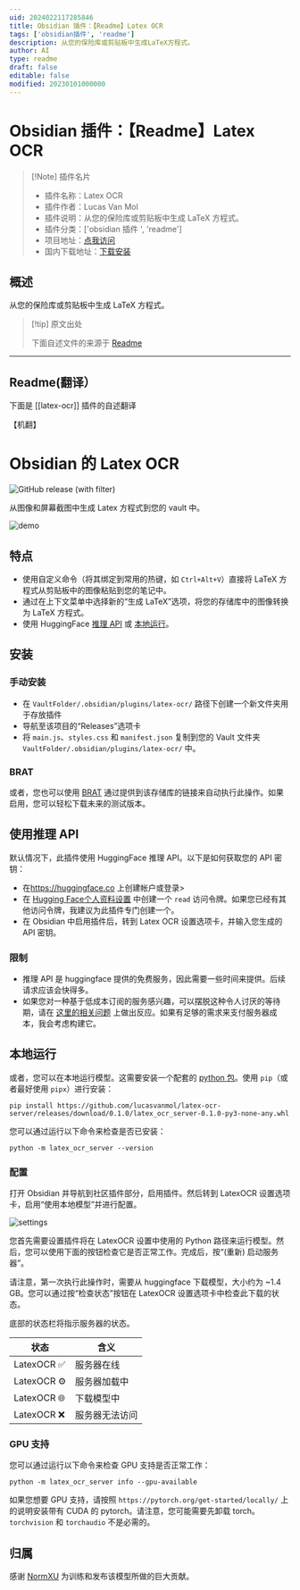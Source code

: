 ```yaml
---
uid: 2024022117285846
title: Obsidian 插件：【Readme】Latex OCR
tags: ['obsidian插件', 'readme']
description: 从您的保险库或剪贴板中生成LaTeX方程式。
author: AI
type: readme
draft: false
editable: false
modified: 20230101000000
---
```


# Obsidian 插件：【Readme】Latex OCR

> [!Note] 插件名片
> - 插件名称：Latex OCR
> - 插件作者：Lucas Van Mol
> - 插件说明：从您的保险库或剪贴板中生成 LaTeX 方程式。
> - 插件分类：['obsidian 插件 ', 'readme']
> - 项目地址：[点我访问](https://github.com/lucasvanmol/obsidian-latex-ocr)
> - 国内下载地址：[下载安装](https://pkmer.cn/products/plugin/pluginMarket/?latex-ocr)

## 概述

从您的保险库或剪贴板中生成 LaTeX 方程式。

> [!tip] 原文出处
>
>下面自述文件的来源于 [Readme](https://ghproxy.net/https://raw.githubusercontent.com/lucasvanmol/obsidian-latex-ocr/master/README.md)
>

---

## Readme(翻译）

下面是 [[latex-ocr]] 插件的自述翻译

【机翻】

# Obsidian 的 Latex OCR

![GitHub release (with filter)](https://img.shields.io/github/v/release/lucasvanmol/obsidian-latex-ocr)

从图像和屏幕截图中生成 Latex 方程式到您的 vault 中。

![demo](https://cdn.pkmer.cn/covers/latex-ocr_2_0.gif!pkmer)

## 特点

- 使用自定义命令（将其绑定到常用的热键，如 `Ctrl+Alt+V`）直接将 LaTeX 方程式从剪贴板中的图像粘贴到您的笔记中。
- 通过在上下文菜单中选择新的“生成 LaTeX”选项，将您的存储库中的图像转换为 LaTeX 方程式。
- 使用 HuggingFace [推理 API](#using-inference-api) 或 [本地运行](#run-locally)。

## 安装

### 手动安装

- 在 `VaultFolder/.obsidian/plugins/latex-ocr/` 路径下创建一个新文件夹用于存放插件
- 导航至该项目的“Releases”选项卡
- 将 `main.js`、`styles.css` 和 `manifest.json` 复制到您的 Vault 文件夹 `VaultFolder/.obsidian/plugins/latex-ocr/` 中。

### BRAT

或者，您也可以使用 [BRAT](https://github.com/TfTHacker/obsidian42-brat) 通过提供到该存储库的链接来自动执行此操作。如果启用，您可以轻松下载未来的测试版本。

## 使用推理 API

默认情况下，此插件使用 HuggingFace 推理 API。以下是如何获取您的 API 密钥：

- 在<https://huggingface.co> 上创建帐户或登录>
- 在 [Hugging Face个人资料设置](https://huggingface.co/settings/tokens) 中创建一个 `read` 访问令牌。如果您已经有其他访问令牌，我建议为此插件专门创建一个。
- 在 Obsidian 中启用插件后，转到 Latex OCR 设置选项卡，并输入您生成的 API 密钥。

### 限制

- 推理 API 是 huggingface 提供的免费服务，因此需要一些时间来提供。后续请求应该会快得多。
- 如果您对一种基于低成本订阅的服务感兴趣，可以摆脱这种令人讨厌的等待期，请在 [这里的相关问题](https://github.com/lucasvanmol/obsidian-latex-ocr/issues/13) 上做出反应。如果有足够的需求来支付服务器成本，我会考虑构建它。

## 本地运行

或者，您可以在本地运行模型。这需要安装一个配套的 [python 包](https://github.com/lucasvanmol/latex-ocr-server)。使用 `pip`（或者最好使用 `pipx`）进行安装：

```
pip install https://github.com/lucasvanmol/latex-ocr-server/releases/download/0.1.0/latex_ocr_server-0.1.0-py3-none-any.whl
```

您可以通过运行以下命令来检查是否已安装：

```
python -m latex_ocr_server --version
```

### 配置

打开 Obsidian 并导航到社区插件部分，启用插件。然后转到 LatexOCR 设置选项卡，启用“使用本地模型”并进行配置。

![settings](https://cdn.pkmer.cn/covers/latex-ocr_2_1.png!pkmer)

您首先需要设置插件将在 LatexOCR 设置中使用的 Python 路径来运行模型。然后，您可以使用下面的按钮检查它是否正常工作。完成后，按“(重新) 启动服务器”。

请注意，第一次执行此操作时，需要从 huggingface 下载模型，大小约为 ~1.4 GB。您可以通过按“检查状态”按钮在 LatexOCR 设置选项卡中检查此下载的状态。

底部的状态栏将指示服务器的状态。

| 状态       | 含义               |
| ---------- | ------------------ |
| LatexOCR ✅ | 服务器在线         |
| LatexOCR ⚙️ | 服务器加载中       |
| LatexOCR 🌐 | 下载模型中         |
| LatexOCR ❌ | 服务器无法访问     |

### GPU 支持

您可以通过运行以下命令来检查 GPU 支持是否正常工作：

```
python -m latex_ocr_server info --gpu-available
```

如果您想要 GPU 支持，请按照 `https://pytorch.org/get-started/locally/` 上的说明安装带有 CUDA 的 pytorch。请注意，您可能需要先卸载 torch。`torchvision` 和 `torchaudio` 不是必需的。

## 归属

感谢 [NormXU](https://github.com/NormXU/nougat-latex-ocr/) 为训练和发布该模型所做的巨大贡献。

